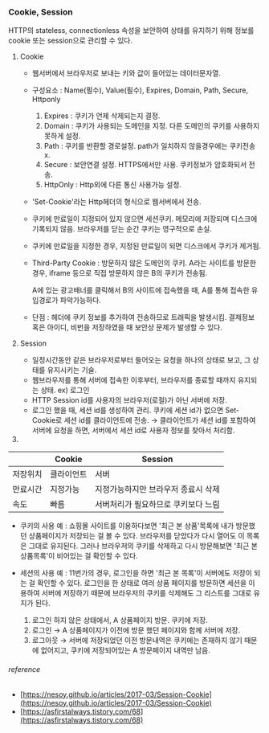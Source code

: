 ### Cookie, Session

HTTP의 stateless, connectionless 속성을 보안하여 상태를 유지하기 위해 정보를 cookie 또는 session으로 관리할 수 있다.


1. Cookie
	* 웹서버에서 브라우저로 보내는 키와 값이 들어있는 데이터문자열.
	* 구성요소 : Name(필수), Value(필수), Expires, Domain, Path, Secure, Httponly
		1. Expires : 쿠키가 언제 삭제되는지 결정.
		2. Domain : 쿠키가 사용되는 도메인을 지정. 다른 도메인의 쿠키를 사용하지 못하게 설정.
		3. Path : 쿠키를 반환할 경로설정. path가 일치하지 않을경우에는 쿠키전송 x.
		4. Secure : 보안연결 설정. HTTPS에서만 사용. 쿠키정보가 암호화되서 전송.
		5. HttpOnly : Http외에 다른 통신 사용가능 설정. 
	* 'Set-Cookie'라는 Http헤더의 형식으로 웹서버에서 전송.
	* 쿠키에 만료일이 지정되어 있지 않으면 세션쿠키. 메모리에 저장되며 디스크에 기록되지 않음. 브라우저를 닫는 순간 쿠키는 영구적으로 손실.
	* 쿠키에 만료일을 지정한 경우, 지정된 만료일이 되면 디스크에서 쿠키가 제거됨.
	* Third-Party Cookie : 방문하지 않은 도메인의 쿠키. A라는 사이트를 방문한 경우, iframe 등으로 직접 방문하지 않은 B의 쿠키가 전송됨. 
		
		A에 있는 광고배너를 클릭해서 B의 사이트에 접속했을 때, A를 통해 접속한 유입경로가 파악가능하다. 
	* 단점 : 헤더에 쿠키 정보를 추가하여 전송하므로 트래픽을 발생시킴. 결제정보 혹은 아이디, 비번을 저장하였을 때 보안상 문제가 발생할 수 있다. 


2. Session

	* 일정시간동안 같은 브라우저로부터 들어오는 요청을 하나의 상태로 보고, 그 상태를 유지시키는 기술.
	* 웹브라우저를 통해 서버에 접속한 이후부터, 브라우저를 종료할 때까지 유지되는 상태. ex) 로그인
	* HTTP Session id를 사용자의 브라우저(로컬)가 아닌 서버에 저장.
	* 로그인 했을 때, 세션 id를 생성하여 관리. 쿠키에 세션 id가 없으면 Set-Cookie로 세션 id를 클라이언트에 전송. → 클라이언트가 세션 id를 포함하여 서버에 요청을 하면, 서버에서 세션 id로 사용자 정보를 찾아서 처리함.


3.

|          | Cookie     | Session                             |
|----------|------------|-------------------------------------|
| 저장위치 | 클라이언트 | 서버                                |
| 만료시간 | 지정가능   | 지정가능하지만 브라우저 종료시 삭제 |
| 속도     | 빠름       | 서버처리가 필요하므로 쿠키보다 느림 |


* 쿠키의 사용 예 : 쇼핑몰 사이트를 이용하다보면 '최근 본 상품'목록에 내가 방문했던 상품페이지가 저장되는 걸 볼 수 있다. 브라우저를 닫았다가 다시 열어도 이 목록은 그대로 유지된다. 그러나 브라우저의 쿠키를 삭제하고 다시 방문해보면 '최근 본 상품목록'이 비어있는 걸 확인할 수 있다. 

* 세션의 사용 예 : 11번가의 경우, 로그인을 하면 '최근 본 목록'이 서버에도 저장이 되는 걸 확인할 수 있다. 로그인을 한 상태로 여러 상품 페이지를 방문하면 세션을 이용하여 서버에 저장하기 때문에 브라우저의 쿠키를 삭제해도 그 리스트를 그대로 유지가 된다. 
	1. 로그인 하지 않은 상태에서, A 상품페이지 방문. 쿠키에 저장.
	2. 로그인 → A 상품페이지가 이전에 방문 했던 페이지와 함께 서버에 저장.  
	3. 로그아웃 → 서버에 저장되었던 이전 방문내역은 쿠키에는 존재하지 않기 때문에 없어지고, 쿠키에 저장되어있는 A 방문페이지 내역만 남음.

###### reference
* [https://nesoy.github.io/articles/2017-03/Session-Cookie](https://nesoy.github.io/articles/2017-03/Session-Cookie)
* [https://asfirstalways.tistory.com/68](https://asfirstalways.tistory.com/68)
